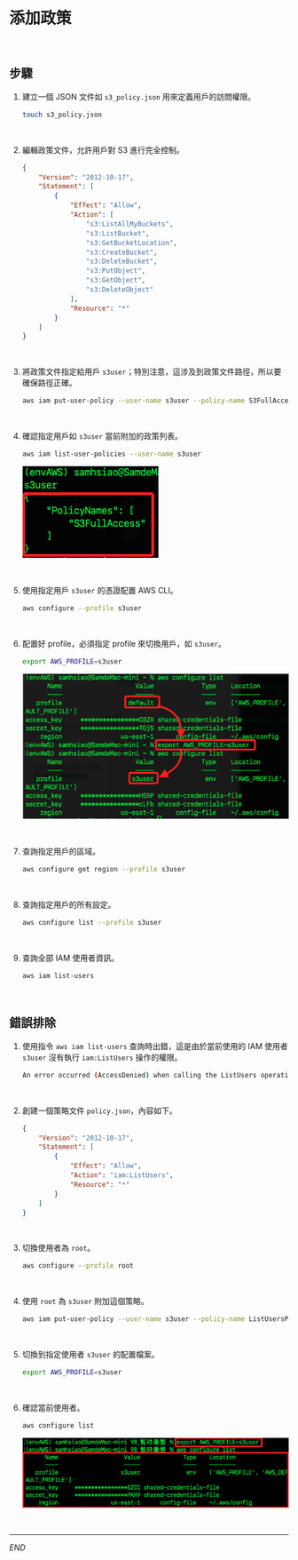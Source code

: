 # 添加政策

<br>

## 步驟

1. 建立一個 JSON 文件如 `s3_policy.json` 用來定義用戶的訪問權限。

    ```bash
    touch s3_policy.json
    ```

<br>

2. 編輯政策文件，允許用戶對 S3 進行完全控制。

    ```json
    {
        "Version": "2012-10-17",
        "Statement": [
            {
                "Effect": "Allow",
                "Action": [
                    "s3:ListAllMyBuckets",
                    "s3:ListBucket",
                    "s3:GetBucketLocation",
                    "s3:CreateBucket",
                    "s3:DeleteBucket",
                    "s3:PutObject",
                    "s3:GetObject",
                    "s3:DeleteObject"
                ],
                "Resource": "*"
            }
        ]
    }
    ```

<br>

3. 將政策文件指定給用戶 `s3user`；特別注意，這涉及到政策文件路徑，所以要確保路徑正確。

    ```bash
    aws iam put-user-policy --user-name s3user --policy-name S3FullAccess --policy-document file://s3_policy.json
    ```

<br>

4. 確認指定用戶如 `s3user` 當前附加的政策列表。

    ```bash
    aws iam list-user-policies --user-name s3user
    ```

    ![](images/img_10.png)

<br>

5. 使用指定用戶 `s3user` 的憑證配置 AWS CLI。

    ```bash
    aws configure --profile s3user
    ```

<br>

6. 配置好 profile，必須指定 profile 來切換用戶，如 `s3user`。

    ```bash
    export AWS_PROFILE=s3user
    ```

    ![](images/img_11.png)

<br>

7. 查詢指定用戶的區域。

    ```bash
    aws configure get region --profile s3user
    ```

<br>

8. 查詢指定用戶的所有設定。

    ```bash
    aws configure list --profile s3user
    ```

<br>

9. 查詢全部 IAM 使用者資訊。

    ```bash
    aws iam list-users
    ```

<br>

## 錯誤排除

1. 使用指令 `aws iam list-users` 查詢時出錯，這是由於當前使用的 IAM 使用者 `s3user` 沒有執行 `iam:ListUsers` 操作的權限。

    ```bash
    An error occurred (AccessDenied) when calling the ListUsers operation: User: arn:aws:iam::891377311393:user/s3user is not authorized to perform: iam:ListUsers on resource: arn:aws:iam::891377311393:user/ because no identity-based policy allows the iam:ListUsers action
    ```

<br>

2. 創建一個策略文件 `policy.json`，內容如下。

    ```json
    {
        "Version": "2012-10-17",
        "Statement": [
            {
                "Effect": "Allow",
                "Action": "iam:ListUsers",
                "Resource": "*"
            }
        ]
    }
    ```

<br>

3. 切換使用者為 `root`。

    ```bash
    aws configure --profile root
    ```

<br>

4. 使用 `root` 為 `s3user` 附加這個策略。

    ```bash
    aws iam put-user-policy --user-name s3user --policy-name ListUsersPolicy --policy-document file://policy.json --profile root
    ```

<br>

5. 切換到指定使用者 `s3user` 的配置檔案。

    ```bash
    export AWS_PROFILE=s3user
    ```

<br>

6. 確認當前使用者。

    ```bash
    aws configure list
    ```

    ![](images/img_01.png)

<br>

___

_END_